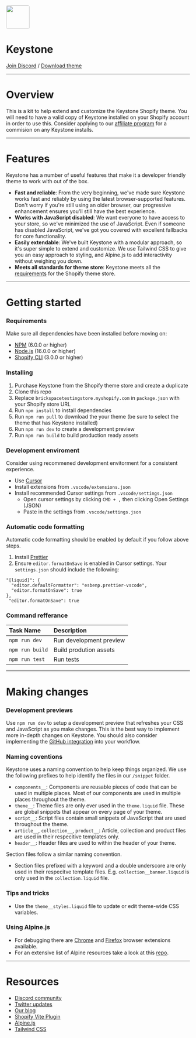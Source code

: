 <img src="https://avatars.githubusercontent.com/u/35352591?s=200&v=4" width="64" style="border-radius:4px;">

# Keystone

[Join Discord](https://discord.gg/4qdBFhmzCR) / [Download theme](https://themes.shopify.com/themes/keystone/) 

---

# Overview

This is a kit to help extend and customize the Keystone Shopify theme. You will need to have a valid copy of Keystone installed on your Shopify account in order to use this. Consider applying to our [affiliate program](https://help.brickspacelab.com/en/articles/137-affiliate-program) for a commision on any Keystone installs.

---

# Features

Keystone has a number of useful features that make it a developer friendly theme to work with out of the box.

- **Fast and reliable**: From the very beginning, we've made sure Keystone works fast and reliably by using the latest browser-supported features. Don't worry if you're still using an older browser, our progressive enhancement ensures you'll still have the best experience.
- **Works with JavaScript disabled**: We want everyone to have access to your store, so we've minimized the use of JavaScript. Even if someone has disabled JavaScript, we've got you covered with excellent fallbacks for core functionality.
- **Easily extendable**: We've built Keystone with a modular approach, so it's super simple to extend and customize. We use Tailwind CSS to give you an easy approach to styling, and Alpine.js to add interactivity without weighing you down.
- **Meets all standards for theme store**: Keystone meets all the [requirements](https://shopify.dev/docs/themes/store/requirements) for the Shopify theme store.

---

# Getting started

### Requirements

Make sure all dependencies have been installed before moving on:

- [NPM](https://www.npmjs.com/package/npm) (6.0.0 or higher)
- [Node.js](https://nodejs.org/en/download/) (16.0.0 or higher)
- [Shopify CLI](https://shopify.dev/docs/themes/tools/cli/install) (3.0.0 or higher)

### Installing

1. Purchase Keystone from the Shopify theme store and create a duplicate
2. Clone this repo
3. Replace `brickspacetestingstore.myshopify.com` in `package.json` with your Shopify store URL
4. Run `npm install` to install dependencies
5. Run `npm run pull` to download the your theme (be sure to select the theme that has Keystone installed)
6. Run `npm run dev` to create a development preview
7. Run `npm run build` to build production ready assets

### Development enviroment

Consider using recommened development envitorment for a consistent experience.

- Use [Cursor](https://www.cursor.com/)
- Install extensions from `.vscode/extensions.json`
- Install recommended Cursor settings from `.vscode/settings.json`
  - Open cursor settings by clicking `CMD + ,` then clicking Open Settings (JSON)
  - Paste in the settings from `.vscode/settings.json`

### Automatic code formatting

Automatic code formatting should be enabled by default if you follow above steps.

1. Install [Prettier](https://marketplace.visualstudio.com/items?itemName=esbenp.prettier-vscode)
2. Ensure `editor.formatOnSave` is enabled in Cursor settings. Your `settings.json` should include the following:

```
"[liquid]": {
  "editor.defaultFormatter": "esbenp.prettier-vscode",
  "editor.formatOnSave": true
},
 "editor.formatOnSave": true
```

### Command refferance

| Task Name       | Description             |
| :-------------- | :---------------------- |
| `npm run dev`   | Run development preview |
| `npm run build` | Build prodution assets  |
| `npm run test`  | Run tests               |

---

# Making changes

### Development previews

Use `npm run dev` to setup a development preview that refreshes your CSS and JavaScript as you make changes. This is the best way to implement more in-depth changes on Keystone. You should also consider implementing the [GitHub integration](https://shopify.dev/docs/themes/tools/github) into your workflow.

### Naming coventions

Keystone uses a naming convention to help keep things organized. We use the following prefixes to help identify the files in our `/snippet` folder.

- `components__`: Components are reusable pieces of code that can be used in multiple places. Most of our components are used in multiple places throughout the theme.
- `theme__`: Theme files are only ever used in the `theme.liquid` file. These are global snippets that appear on every page of your theme.
- `script__`: Script files contain small snippets of JavaScript that are used throughout the theme.
- `article__`, `collection__`, `product__`: Article, collection and product files are used in their respecitive templates only.
- `header__`: Header files are used to within the header of your theme.

Section files follow a similar naming convention.

- Section files prefixed with a keyword and a double underscore are only used in their respecitve template files. E.g. `collection__banner.liquid` is only used in the `collection.liquid` file.

### Tips and tricks

- Use the `theme__styles.liquid` file to update or edit theme-wide CSS variables.

### Using Alpine.js

- For debugging there are [Chrome](https://chrome.google.com/webstore/detail/alpinejs-devtools/fopaemeedckajflibkpifppcankfmbhk) and [Firefox](https://addons.mozilla.org/en-US/firefox/addon/alpinejs-devtools/?src=recommended) browser extensions available.
- For an extensive list of Alpine resources take a look at this [repo](https://github.com/alpine-collective/awesome).

---

# Resources

- [Discord community](https://discord.gg/4qdBFhmzCR)
- [Twitter updates](https://twitter.com/brickspacelab)
- [Our blog](https://brickspacelab.com/blogs/news)
- [Shopify Vite Plugin](https://shopify-vite.barrelny.com/)
- [Alpine.js](https://alpinejs.dev/)
- [Tailwind CSS](https://tailwindcss.com/)
